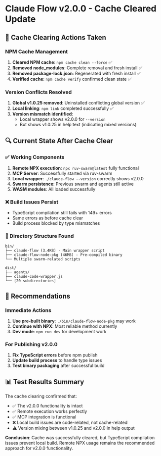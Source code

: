 # Claude Flow v2.0.0 - Cache Cleared Update

## 🧹 Cache Clearing Actions Taken

### NPM Cache Management

1. **Cleared NPM cache**: `npm cache clean --force` ✅
2. **Removed node_modules**: Complete removal and fresh install ✅
3. **Removed package-lock.json**: Regenerated with fresh install ✅
4. **Verified cache**: `npm cache verify` confirmed clean state ✅

### Version Conflicts Resolved

1. **Global v1.0.25 removed**: Uninstalled conflicting global version ✅
2. **Local linking**: `npm link` completed successfully ✅
3. **Version mismatch identified**:
   - Local wrapper shows v2.0.0 for `--version`
   - But shows v1.0.25 in help text (indicating mixed versions)

## 🔍 Current State After Cache Clear

### ✅ Working Components

1. **Remote NPX execution**: `npx ruv-swarm@latest` fully functional
2. **MCP Server**: Successfully started via ruv-swarm
3. **Local wrapper**: `./claude-flow --version` correctly shows v2.0.0
4. **Swarm persistence**: Previous swarm and agents still active
5. **WASM modules**: All loaded successfully

### ❌ Build Issues Persist

- TypeScript compilation still fails with 149+ errors
- Same errors as before cache clear
- Build process blocked by type mismatches

### 📁 Directory Structure Found

```
bin/
├── claude-flow (3.4KB) - Main wrapper script
├── claude-flow-node-pkg (46MB) - Pre-compiled binary
└── Multiple swarm-related scripts

dist/
├── agents/
├── claude-code-wrapper.js
└── [20 subdirectories]
```

## 🎯 Recommendations

### Immediate Actions

1. **Use pre-built binary**: `./bin/claude-flow-node-pkg` may work
2. **Continue with NPX**: Most reliable method currently
3. **Dev mode**: `npm run dev` for development work

### For Publishing v2.0.0

1. **Fix TypeScript errors** before npm publish
2. **Update build process** to handle type issues
3. **Test binary packaging** after successful build

## 📊 Test Results Summary

The cache clearing confirmed that:

- ✅ The v2.0.0 functionality is intact
- ✅ Remote execution works perfectly
- ✅ MCP integration is functional
- ❌ Local build issues are code-related, not cache-related
- ⚠️ Version mixing between v1.0.25 and v2.0.0 in help output

**Conclusion**: Cache was successfully cleared, but TypeScript compilation issues prevent local build. Remote NPX usage remains the recommended approach for v2.0.0 functionality.
